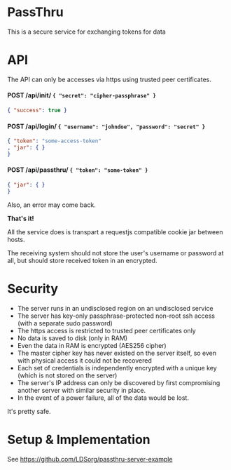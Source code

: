 PassThru
========

This is a secure service for exchanging tokens for data

API
===

The API can only be accesses via https using trusted peer certificates.

#### POST /api/init/ `{ "secret": "cipher-passphrase" }`

```json
{ "success": true }
```

#### POST /api/login/ `{ "username": "johndoe", "password": "secret" }`

```json
{ "token": "some-access-token"
, "jar": { }
}
```

#### POST /api/passthru/ `{ "token": "some-token" }`

```json
{ "jar": { }
}
```

Also, an error may come back.

**That's it!**

All the service does is transpart a requestjs compatible cookie jar between hosts.

The receiving system should not store the user's username or password at all,
but should store received token in an encrypted.

Security
===

* The server runs in an undisclosed region on an undisclosed service
* The server has key-only passphrase-protected non-root ssh access (with a separate sudo password)
* The https access is restricted to trusted peer certificates only
* No data is saved to disk (only in RAM)
* Even the data in RAM is encrypted (AES256 cipher)
* The master cipher key has never existed on the server itself, so even with physical access it could not be recovered
* Each set of credentials is independently encrypted with a unique key (which is not stored on the server)
* The server's IP address can only be discovered by first compromising another server with similar security in place.
* In the event of a power failure, all of the data would be lost.

It's pretty safe.

Setup & Implementation
======================

See <https://github.com/LDSorg/passthru-server-example>
